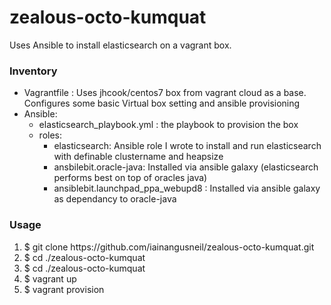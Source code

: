 # zealous-octo-kumquat
<p>Uses Ansible to install elasticsearch on a vagrant box.</p>

<h3>Inventory</h3>
<ul>
    <li> Vagrantfile : Uses jhcook/centos7 box from vagrant cloud as a base. Configures some basic Virtual box setting and ansible provisioning</li>
    <li>Ansible:
        <ul>
            <li> elasticsearch_playbook.yml : the playbook to provision the box</li>
            <li>roles:
                <ul>
                  <li> elasticsearch: Ansible role I wrote to install and run elasticsearch with definable clustername and heapsize </li>
                  <li> ansbilebit.oracle-java: Installed via ansible galaxy (elasticsearch performs best on top of oracles java) </li>
                  <li> ansiblebit.launchpad_ppa_webupd8 : Installed via ansible galaxy as dependancy to oracle-java </li>
                </ul>
             </li>
         </ul>
     </li>
</ul>



<h3>Usage</h3>

<ol>
    <li>
        $ git clone https://github.com/iainangusneil/zealous-octo-kumquat.git
    </li>
    <li>
        $ cd ./zealous-octo-kumquat
    </li>
    <li>
        $ cd ./zealous-octo-kumquat
    </li>
    <li>
        $ vagrant up
    </li>
    <li>
        $ vagrant provision
    </li>

</ol>